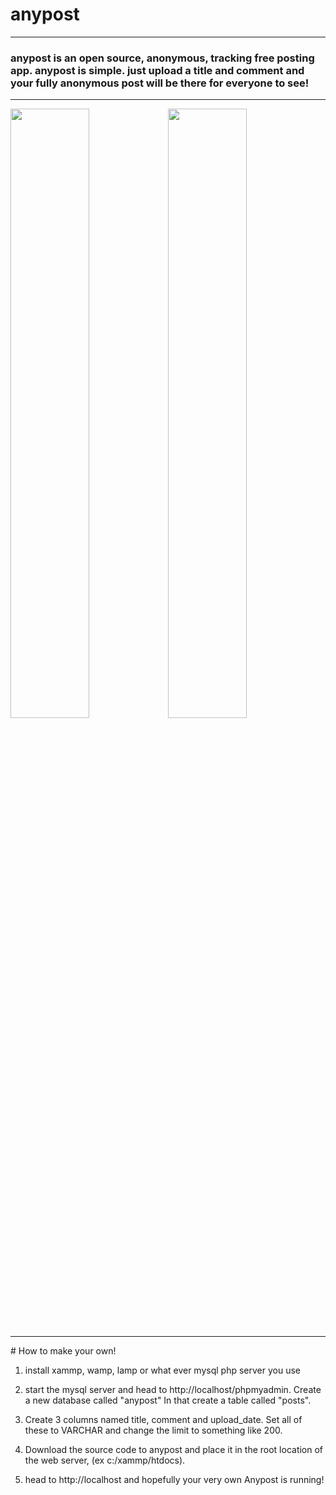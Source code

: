 # anypost
<hr>
<h3>anypost is an open source, anonymous, tracking free posting app. anypost is simple. just upload a title and comment and your fully anonymous post will be there for everyone to see!</h3>
<hr>
<p><img src="http://anypost.pixel-fy.com/sample.png"width="50%"><img src="http://anypost.pixel-fy.com/chats.png"width="50%"></p>
<hr>
# How to make your own!

1. install xammp, wamp, lamp or what ever mysql php server you use

2. start the mysql server and head to http://localhost/phpmyadmin. Create a new database called "anypost" In that create a table called "posts".
3. Create 3 columns named title, comment and upload_date. Set all of these to VARCHAR and change the limit to something like 200. 
4. Download the source code to anypost and place it in the root location of the web server, (ex c:/xammp/htdocs).
5. head to http://localhost and hopefully your very own Anypost is running!
